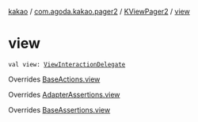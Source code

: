 [kakao](../../index.md) / [com.agoda.kakao.pager2](../index.md) / [KViewPager2](index.md) / [view](./view.md)

# view

`val view: `[`ViewInteractionDelegate`](../../com.agoda.kakao.delegate/-view-interaction-delegate/index.md)

Overrides [BaseActions.view](../../com.agoda.kakao.common.actions/-base-actions/view.md)

Overrides [AdapterAssertions.view](../../com.agoda.kakao.common.assertions/-adapter-assertions/view.md)

Overrides [BaseAssertions.view](../../com.agoda.kakao.common.assertions/-base-assertions/view.md)

